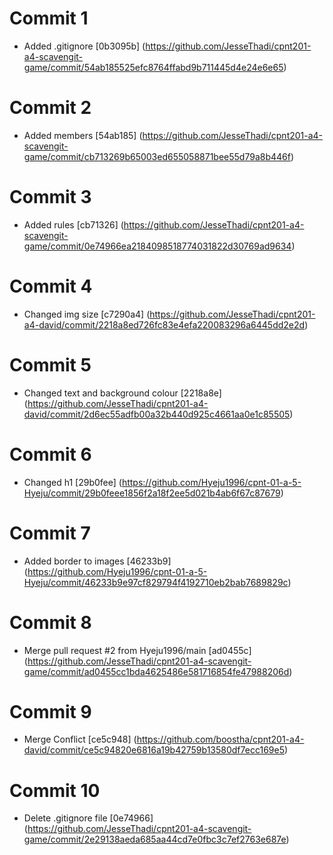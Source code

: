# Commit 1
- Added .gitignore [0b3095b] (https://github.com/JesseThadi/cpnt201-a4-scavengit-game/commit/54ab185525efc8764ffabd9b711445d4e24e6e65)

# Commit 2
- Added members [54ab185] (https://github.com/JesseThadi/cpnt201-a4-scavengit-game/commit/cb713269b65003ed655058871bee55d79a8b446f)

# Commit 3 
- Added rules [cb71326] (https://github.com/JesseThadi/cpnt201-a4-scavengit-game/commit/0e74966ea2184098518774031822d30769ad9634)

# Commit 4
- Changed img size [c7290a4] (https://github.com/JesseThadi/cpnt201-a4-david/commit/2218a8ed726fc83e4efa220083296a6445dd2e2d)

# Commit 5
- Changed text and background colour [2218a8e] (https://github.com/JesseThadi/cpnt201-a4-david/commit/2d6ec55adfb00a32b440d925c4661aa0e1c85505)

# Commit 6
- Changed h1 [29b0fee] (https://github.com/Hyeju1996/cpnt-01-a-5-Hyeju/commit/29b0feee1856f2a18f2ee5d021b4ab6f67c87679)

# Commit 7
- Added border to images [46233b9] (https://github.com/Hyeju1996/cpnt-01-a-5-Hyeju/commit/46233b9e97cf829794f4192710eb2bab7689829c)

# Commit 8
- Merge pull request #2 from Hyeju1996/main [ad0455c] (https://github.com/JesseThadi/cpnt201-a4-scavengit-game/commit/ad0455cc1bda4625486e581716854fe47988206d)

# Commit 9
- Merge Conflict [ce5c948] (https://github.com/boostha/cpnt201-a4-david/commit/ce5c94820e6816a19b42759b13580df7ecc169e5)

# Commit 10
- Delete .gitignore file [0e74966] (https://github.com/JesseThadi/cpnt201-a4-scavengit-game/commit/2e29138aeda685aa44cd7e0fbc3c7ef2763e687e)